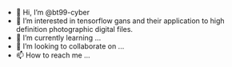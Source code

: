 - 👋 Hi, I’m @bt99-cyber
- 👀 I’m interested in tensorflow gans and their application to high definition photographic digital files.
- 🌱 I’m currently learning ...
- 💞️ I’m looking to collaborate on ...
- 📫 How to reach me ...

<!---
bt99-cyber/bt99-cyber is a ✨ special ✨ repository because its `README.md` (this file) appears on your GitHub profile.
You can click the Preview link to take a look at your changes.
--->
